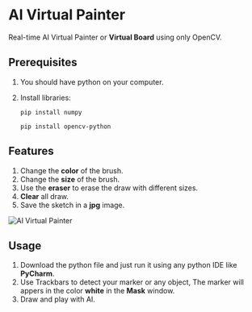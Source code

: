 # AI Virtual Painter

Real-time AI Virtual Painter or **Virtual Board** using only OpenCV.


## Prerequisites
1. You should have python on your computer.
2. Install libraries:

    `pip install numpy`

    `pip install opencv-python`


## Features
1. Change the **color** of the brush.
2. Change the **size** of the brush.
3. Use the **eraser** to erase the draw with different sizes.
4. **Clear** all draw.
5. Save the sketch in a **jpg** image.

![AI Virtual Painter](AI-Virtual-Painter.gif)



## Usage
1. Download the python file and just run it using any python IDE like **PyCharm**.
2. Use Trackbars to detect your marker or any object, The marker will appers in the color **white** in the **Mask** window.
3. Draw and play with AI.
